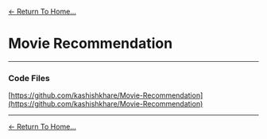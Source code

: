 [<- Return To Home...](./)

# Movie Recommendation

* * *
### [](#header-3)Code Files

[https://github.com/kashishkhare/Movie-Recommendation](https://github.com/kashishkhare/Movie-Recommendation)
* * *




[<- Return To Home...](./)